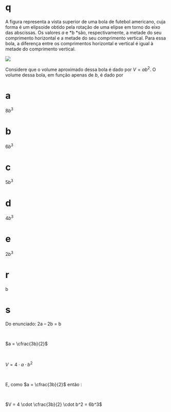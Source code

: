 # q
A figura representa a vista superior de uma bola de futebol americano, cuja forma é um elipsoide obtido pela rotação de uma elipse em torno do eixo das abscissas. Os valores *a* e *b *são, respectivamente, a metade do seu comprimento horizontal e a metade do seu comprimento vertical. Para essa bola, a diferença entre os comprimentos horizontal e vertical é igual à metade do comprimento vertical.

![](https://firebasestorage.googleapis.com/v0/b/firebase-enemio.appspot.com/o/questoes%2F42%2F12f3ee46-20a9-8872-eb2c-dc52127d9850.png?alt=media\&token=b80668e1-65a6-41f5-80a4-131368c9b073)

Considere que o volume aproximado dessa bola é dado por $V = ab^2$. O volume dessa bola, em função apenas de *b*, é dado por

# a
$8b^3$

# b
$6b^3$

# c
$5b^3$

# d
$4b^3$

# e
$2b^3$

# r
b

# s
Do enunciado: 2a – 2b = b

 

$a = \cfrac{3b}{2}$

 

$V = 4 \cdot a \cdot b^2$

 

E, como $a = \cfrac{3b}{2}$ então :

 

$V = 4 \cdot \cfrac{3b}{2} \cdot b^2 = 6b^3$

